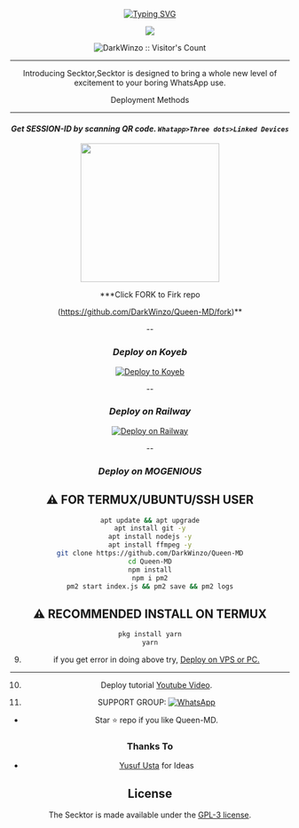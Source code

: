 <div align="center">
<a href="https://git.io/typing-svg"><img src="https://readme-typing-svg.demolab.com?font=Bungee+Shade&size=50&pause=1000&color=F710B1&center=true&width=910&height=100&lines=I'm+Queen;Multi+Device+Whatsapp+Bot;Coded+By+DarkWinzo" alt="Typing SVG" /></a>

 
 <p align="center">
<a href="https://github.com/DarkWinzo/Queen-MD"><img align="center" src="https://github-cardname.caliph.my.id/api?name=Queen&description=Hello,%20I%20am%20Queen%20MD.%20I%20am%20First%20Multi-device%20Whatsapp%20%Sinhala20Bot,%20You%20Can%20Deploy%20Me%20%20%20enjoy%20Futures&image=https://i.ibb.co/5hYmkkK/Menu.png&backgroundColor=%23ecf0f1&instagram=@darkWinzo&github=DarkWinzo&pattern=ticTacToe&colorPattern=%23eaeaea&site=youtube.com/DarkWinzo"/></a>
</p>
 
 
 <p align="center"><img src="https://profile-counter.glitch.me/{DarkWinzo}/count.svg" alt="DarkWinzo :: Visitor's Count" /></p>

 
 
---


  <p align="center"> Introducing Secktor,Secktor is designed to bring a whole new level of excitement to your boring WhatsApp use. </p
 
## Deployment Methods
   
---
   
#### ***Get SESSION-ID by scanning QR code. `Whatapp>Three dots>Linked Devices`***
 
 
 
 [<img src="https://repl.it/badge/github/quiec/whatsasenag" width="250"/>](https://github.com/user/repository/subscription)


 
  ***Click FORK to Firk repo
 
 (https://github.com/DarkWinzo/Queen-MD/fork)**
 
-- 
 
###  ***Deploy on Koyeb*** 
 
[![Deploy to Koyeb](https://www.koyeb.com/static/images/deploy/button.svg)](https://app.koyeb.com/deploy?type=git&repository=github.com/DarkWinzo/Queen-MD)

 --
 
###  ***Deploy on Railway***

[![Deploy on Railway](https://railway.app/button.svg)](https://railway.app/new/template/6sO_4x?referralCode=RbgPhK)

 --
 
### ***Deploy on MOGENIOUS***
  
  ## ⚠️ FOR TERMUX/UBUNTU/SSH USER

```bash
apt update && apt upgrade
apt install git -y
apt install nodejs -y
apt install ffmpeg -y
git clone https://github.com/DarkWinzo/Queen-MD
cd Queen-MD
npm install
npm i pm2
pm2 start index.js && pm2 save && pm2 logs
```

## ⚠️ RECOMMENDED INSTALL ON TERMUX

```bash
pkg install yarn
yarn
```

9. if you get error in doing above try, [Deploy on VPS or PC.](https://github.com/SamPandey001/Secktor-Md/blob/main/deploy-on-vps.md)

 ---
10. Deploy tutorial [Youtube Video](www.youtube.com).

11. SUPPORT GROUP: <a href="https://chat.whatsapp.com/Fo5bT3lQSF53NfJp0u9BqJ"><img alt="WhatsApp" src="https://camo.githubusercontent.com/2157131829ac512183ee8f8b6c6f803688a4cc66a2e686602844e80478401a7c/68747470733a2f2f696d672e736869656c64732e696f2f62616467652f4a6f696e2047726f75702d3235443336363f7374796c653d666f722d7468652d6261646765266c6f676f3d7768617473617070266c6f676f436f6c6f723d7768697465"/></a>

- Star ⭐ repo if you like Queen-MD.











### Thanks To

- [Yusuf Usta](https://github.com/yusufusta) for Ideas

## License

The Secktor is made available under the [GPL-3 license](https://github.com/SamPandey001/Secktor-Md/blob/main/LICENCE). 
